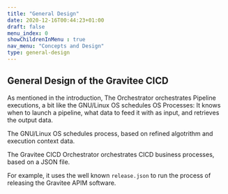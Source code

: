 ```yaml
---
title: "General Design"
date: 2020-12-16T00:44:23+01:00
draft: false
menu_index: 0
showChildrenInMenu : true
nav_menu: "Concepts and Design"
type: general-design
---
```



## General Design of the Gravitee CICD

As mentioned in the introduction, The Orchestrator orchestrates Pipeline executions, a bit like the GNU/Linux OS schedules OS Processes: It knows when to launch a pipeline, what data to feed it with as input, and retrieves the output data.

The GNU/Linux OS schedules process, based on refined algotrithm and execution context data.

The Gravitee CICD Orchestrator orchestrates CICD business processes, based on a JSON file.

For example, it uses the well known `release.json` to run the process of releasing the Gravitee APIM software.




<!-- To complete (in the [layouts/general-design/list.html]) -->
